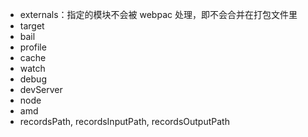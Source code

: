- externals：指定的模块不会被 webpac 处理，即不会合并在打包文件里
- target
- bail
- profile
- cache
- watch
- debug
- devServer
- node
- amd
- recordsPath, recordsInputPath, recordsOutputPath
